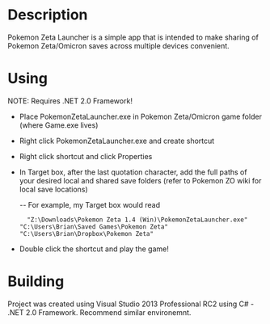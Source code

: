 Description
===============
Pokemon Zeta Launcher is a simple app that is intended to make sharing of Pokemon Zeta/Omicron
saves across multiple devices convenient.

Using
===============
NOTE: Requires .NET 2.0 Framework!

- Place PokemonZetaLauncher.exe in Pokemon Zeta/Omicron game folder (where Game.exe lives)
- Right click PokemonZetaLauncher.exe and create shortcut
- Right click shortcut and click Properties
- In Target box, after the last quotation character, add the full paths of your desired local and shared save folders (refer to Pokemon ZO wiki for local save locations)

	-- For example, my Target box would read 
	
		"Z:\Downloads\Pokemon Zeta 1.4 (Win)\PokemonZetaLauncher.exe" "C:\Users\Brian\Saved Games\Pokemon Zeta" "C:\Users\Brian\Dropbox\Pokemon Zeta"
- Double click the shortcut and play the game!

Building
===============
Project was created using Visual Studio 2013 Professional RC2
using C# - .NET 2.0 Framework. Recommend similar environemnt.
